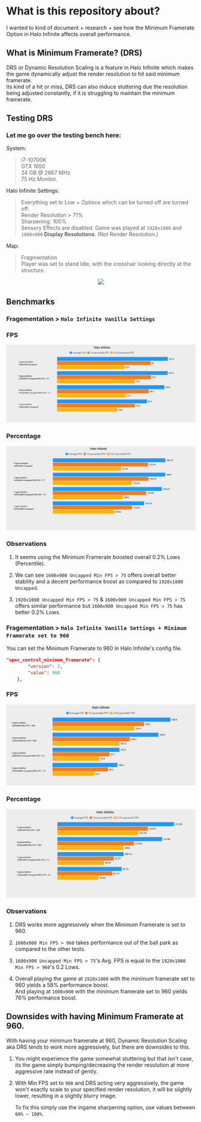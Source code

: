# What is this repository about?
I wanted to kind of document + research + see how the Minimum Framerate Option in Halo Infinite affects overall performance.

## What is Minimum Framerate? (DRS)
DRS or Dynamic Resolution Scaling is a feature in Halo Infinite which makes the game dynamically adjust the render resolution to hit said minimum framerate.          
Its kind of a hit or miss, DRS can also induce stuttering due the resolution being adjusted constantly, if it is struggling to maintain the minimum framerate.

## Testing DRS

### Let me go over the testing bench here:
System:
> i7-10700K       
> GTX 1650       
> 24 GB @ 2667 MHz      
> 75 Hz Monitor.

Halo Infinite Settings:
> Everything set to Low + Options which can be turned off are turned off.         
> Render Resolution > 71%   
> Sharpening: 100%         
> Sensory Effects are disabled.
> Game was played at `1920x1080` and `1600x900` **Display Resolutions**. (Not Render Resolution.)

Map:
> Fragmentation       
> Player was set to stand Idle, with the crosshair looking directly at the structure.       
<p align='center'><img src='images/Untitled.png'></p>

## Benchmarks

### Fragementation > `Halo Infinite Vanilla Settings`

### FPS
<p align='center'><img src='images/fragementation.png'></p>

### Percentage
<p align='center'><img src='images/fragementation percent.png'></p>

### Observations
1. It seems using the Minimum Framerate boosted overall 0.2% Lows (Percentile).    

2. We can see `1600x900 Uncapped Min FPS > 75` offers overall better stability and a decent performance boost as compared to `1920x1080 Uncapped`.

3. `1920x1080 Uncapped Min FPS > 75` & `1600x900 Uncapped Min FPS > 75` offers similar performance but `1600x900 Uncapped Min FPS > 75` has better 0.2% Lows.


### Fragementation > `Halo Infinite Vanilla Settings + Minimum Framerate set to 960`

You can set the Minimum Framerate to 960 in Halo Infinite's config file.
```json
"spec_control_minimum_framerate": {
        "version": 2,
        "value": 960
    },
```

### FPS
<p align='center'><img src='images/fragementation 960.png'></p>

### Percentage
<p align='center'><img src='images/fragementation 960 percent.png'></p>

### Observations
1. DRS works more aggressively when the Minimum Framerate is set to 960.

2. `1600x900 Min FPS > 960` takes performance out of the ball park as compared to the other tests.

3. `1600x900 Uncapped Min FPS > 75`'s Avg. FPS is equal to the `1920x1080 Min FPS > 960`'s 0.2 Lows.

4. Overall playing the game at `1920x1080` with the minimum framerate set to 960 yields a 58% performance boost.             
   And playing at `1600x900` with the minimum framerate set to 960 yields 76% performance boost.


## Downsides with having Minimum Framerate at 960.
With having your minimum framerate at 960, Dynamic Resolution Scaling aka DRS tends to work more aggressively, but there are downsides to this.

1. You might experience the game somewhat stuttering but that isn't case, its the game simply bumping/decreasing the render resolution at more aggressive rate instead of gently.

2. With Min FPS set to `960` and DRS acting very aggressively, the game won't exactly scale to your specified render resolution, it will be slightly lower, resulting in a slightly blurry image.

    To fix this simply use the ingame sharpening option, use values between `60% ~ 100%`.
